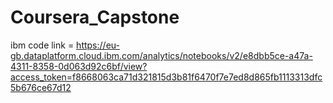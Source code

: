 # Coursera_Capstone
ibm code link = https://eu-gb.dataplatform.cloud.ibm.com/analytics/notebooks/v2/e8dbb5ce-a47a-4311-8358-0d063d92c6bf/view?access_token=f8668063ca71d321815d3b81f6470f7e7ed8d865fb1113313dfc5b676ce67d12
